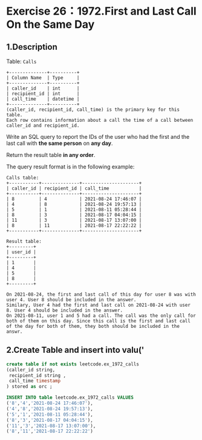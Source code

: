 # Exercise 26：1972.First and Last Call On the Same Day

## 1.Description

Table: `Calls`

```
+--------------+----------+
| Column Name  | Type     |
+--------------+----------+
| caller_id    | int      |
| recipient_id | int      |
| call_time    | datetime |
+--------------+----------+
(caller_id, recipient_id, call_time) is the primary key for this table.
Each row contains information about a call the time of a call between caller_id and recipient_id.
```

Write an SQL query to report the IDs of the user who had the first and the last call with **the same person** on **any day**.

Return the result table **in any order**.

The query result format is in the following example:

```
Calls table:
+-----------+--------------+---------------------+
| caller_id | recipient_id | call_time           |
+-----------+--------------+---------------------+
| 8         | 4            | 2021-08-24 17:46:07 |
| 4         | 8            | 2021-08-24 19:57:13 |
| 5         | 1            | 2021-08-11 05:28:44 |
| 8         | 3            | 2021-08-17 04:04:15 |
| 11        | 3            | 2021-08-17 13:07:00 |
| 8         | 11           | 2021-08-17 22:22:22 |
+-----------+--------------+---------------------+

Result table:
+---------+
| user_id |
+---------+
| 1       |
| 4       |
| 5       |
| 8       |
+---------+

On 2021-08-24, the first and last call of this day for user 8 was with user 4. User 8 should be included in the answer.
Similary, User 4 had the first and last call on 2021-08-24 with user 8. User 4 should be included in the answer.
On 2021-08-11, user 1 and 5 had a call. The call was the only call for both of them on this day. Since this call is the first and last call of the day for both of them, they both should be included in the answr.
```

## 2.Create Table and insert into valu('

```sql
create table if not exists leetcode.ex_1972_calls
(caller_id string,
 recipient_id string , 
 call_time timestamp
) stored as orc ;

INSERT INTO table leetcode.ex_1972_calls VALUES
('8','4','2021-08-24 17:46:07'),
('4','8','2021-08-24 19:57:13'),
('5','1','2021-08-11 05:28:44'),
('8','3','2021-08-17 04:04:15'),
('11','3','2021-08-17 13:07:00'),
('8','11','2021-08-17 22:22:22')
```


